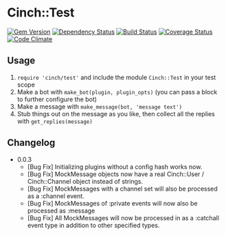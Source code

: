 # Cinch::Test

[![Gem Version](https://badge.fury.io/rb/cinch-test.png)](http://badge.fury.io/rb/cinch-test)
[![Dependency Status](https://gemnasium.com/bhaberer/cinch-test.png)](https://gemnasium.com/bhaberer/cinch-test)
[![Build Status](https://travis-ci.org/bhaberer/cinch-test.png?branch=master)](https://travis-ci.org/bhaberer/cinch-test)
[![Coverage Status](https://coveralls.io/repos/bhaberer/cinch-test/badge.png?branch=master)](https://coveralls.io/r/bhaberer/cinch-test?branch=master)
[![Code Climate](https://codeclimate.com/github/bhaberer/cinch-test.png)](https://codeclimate.com/github/bhaberer/cinch-test)

## Usage

1. `require 'cinch/test'` and include the module `Cinch::Test` in your test scope
2. Make a bot with `make_bot(plugin, plugin_opts)` (you can pass a block to further configure the bot)
3. Make a message with `make_message(bot, 'message text')`
4. Stub things out on the message as you like, then collect all the replies
   with `get_replies(message)`

## Changelog
* 0.0.3
    * [Bug Fix] Initializing plugins without a config hash works now.
    * [Bug Fix] MockMessage objects now have a real Cinch::User / Cinch::Channel object
        instead of strings.
    * [Bug Fix] MockMessages with a channel set will also be processed as a :channel event.
    * [Bug Fix] MockMessages of :private events will now also be processed as :message
    * [Bug Fix] All MockMessages will now be processed in as a :catchall event type in
        addition to other specified types.
